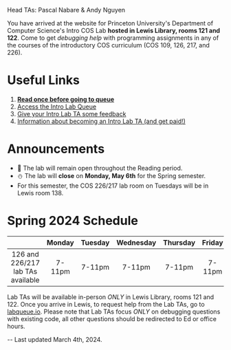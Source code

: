 Head TAs: Pascal Nabare & Andy Nguyen

You have arrived at the website for Princeton University's Department of Computer Science's Intro COS Lab **hosted in Lewis Library, rooms 121 and 122**. Come to get _debugging help_ with programming assignments in any of the courses of the introductory COS curriculum (COS 109, 126, 217, and 226).

# Useful Links

1. **[Read once before going to queue](/how-to-effectively-use-intro-lab-tas/)**
2. [Access the Intro Lab Queue](https://www.labqueue.io/queues/intro-cs-lab/queue/)
3. [Give your Intro Lab TA some feedback](https://forms.gle/5TcMUZHPyVArP2SE6)
4. [Information about becoming an Intro Lab TA (and get paid!)](/information-about-becoming-an-intro-lab-ta/)

# Announcements
- 🌸 The lab will remain open throughout the Reading period.
- ⛄ The lab will **close** on **Monday, May 6th** for the Spring semester.
- For this semester, the COS 226/217 lab room on Tuesdays will be in Lewis room 138. 

# Spring 2024 Schedule

|                                   | Monday | Tuesday | Wednesday | Thursday | Friday | Saturday | Sunday |
| :-------------------------------: | :----: | :-----: | :-------: | :------: | :----: | :------: | :----: |
| 126 and 226/217 lab TAs available | 7-11pm | 7-11pm  |  7-11pm   |  7-11pm  | 7-11pm |  3-7pm   | 5-11pm |

Lab TAs will be available in-person _ONLY_ in Lewis Library, rooms 121 and 122. Once you arrive in Lewis, to request help from the Lab TAs, go to [labqueue.io](https://www.labqueue.io/queues/intro-cs-lab/queue/). Please note that Lab TAs focus _ONLY_ on debugging questions with existing code, all other questions should be redirected to Ed or office hours.

-- Last updated March 4th, 2024.
